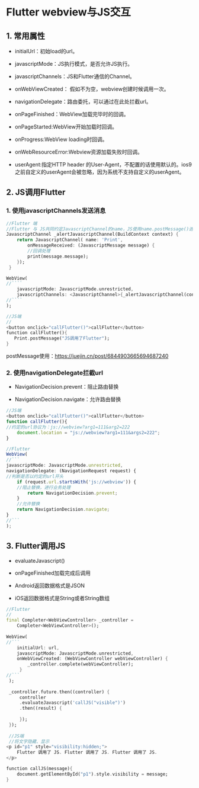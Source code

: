 # Flutter webview与JS交互

## 1. 常用属性

- initialUrl：初始load的url。

- javascriptMode：JS执行模式，是否允许JS执行。

- javascriptChannels：JS和Flutter通信的Channel。

- onWebViewCreated： 假如不为空，webview创建时候调用一次。

- navigationDelegate：路由委托，可以通过在此处拦截url。

- onPageFinished：WebView加载完毕时的回调。

- onPageStarted:WebView开始加载时回调。

- onProgress:WebView loading时回调。

- onWebResourceError:Webview资源加载失败时回调。

- userAgent:指定HTTP header 的User-Agent，不配置的话使用默认的。ios9之前自定义的userAgent会被忽略，因为系统不支持自定义的userAgent。

## 2. JS调用Flutter

### 1. 使用javascriptChannels发送消息

```dart
//Flutter 端
//Flutter 与 JS共同约定JavascriptChannel的name，JS使用name.postMessage()进行回调。
JavascriptChannel _alertJavascriptChannel(BuildContext context) { 
    return JavascriptChannel( name: 'Print', 
        onMessageReceived: (JavascriptMessage message) { 
        //回调处理    
        print(message.message);
    }); 
 } 

WebView( 
//````
    javascriptMode: JavascriptMode.unrestricted,
    javascriptChannels: <JavascriptChannel>{_alertJavascriptChannel(context)}
//````
);

//JS端
//
<button onclick="callFlutter()">callFlutter</button>
function callFlutter(){
   Print.postMessage("JS调用了Flutter");
}

```

postMessage使用：https://juejin.cn/post/6844903665694687240

### 2. 使用navigationDelegate拦截url

- NavigationDecision.prevent：阻止路由替换

- NavigationDecision.navigate：允许路由替换

```js
//JS端
<button onclick="callFlutter()">callFlutter</button> 
function callFlutter(){ 
//约定的url协议为：js://webview?arg1=111&arg2=222 
    document.location = "js://webview?arg1=111&args2=222";
}

//Flutter
WebView(
//```
javascriptMode: JavascriptMode.unrestricted,
navigationDelegate: (NavigationRequest request) { 
//判断是否以约定的url开头
    if (request.url.startsWith('js://webview')) { 
    //阻止替换，进行业务处理
        return NavigationDecision.prevent; 
    } 
    //允许替换
    return NavigationDecision.navigate; 
}
//```
);
```

## 3. Flutter调用JS

- evaluateJavascript() 

- onPageFinished加载完成后调用

- Android返回数据格式是JSON

- iOS返回数据格式是String或者String数组

```dart
//Flutter
//
final Completer<WebViewController> _controller = 
    Completer<WebViewController>();
  
WebView(
//```
    initialUrl: url,
    javascriptMode: JavascriptMode.unrestricted,
    onWebViewCreated: (WebViewController webViewController) {
        _controller.complete(webViewController);
     }
//```
 );
 
 _controller.future.then((controller) {
     controller
     .evaluateJavascript('callJS("visible")')
     .then((result) {
     
     });
 });
 
 //JS端
 //将文字隐藏、显示
<p id="p1" style="visibility:hidden;"> 
    Flutter 调用了 JS. Flutter 调用了 JS. Flutter 调用了 JS. 
</p> 

function callJS(message){ 
    document.getElementById("p1").style.visibility = message; 
}
```
